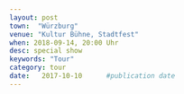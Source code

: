 ```yaml
---
layout: post
town:  "Würzburg"
venue: "Kultur Bühne, Stadtfest"
when: 2018-09-14, 20:00 Uhr
desc: special show
keywords: "Tour"
category: tour
date:   2017-10-10 		#publication date
---
```

